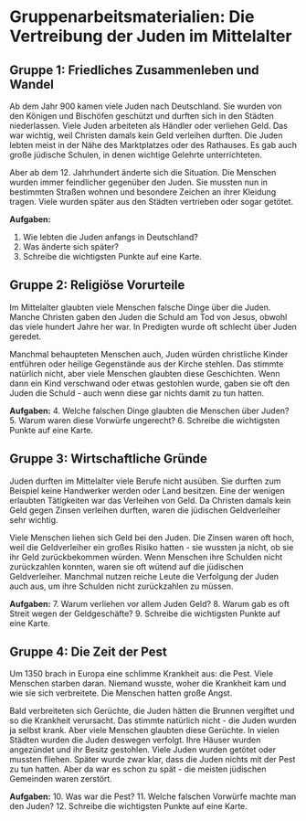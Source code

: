 # Gruppenarbeitsmaterialien: Die Vertreibung der Juden im Mittelalter

## Gruppe 1: Friedliches Zusammenleben und Wandel

Ab dem Jahr 900 kamen viele Juden nach Deutschland. Sie wurden von den Königen und Bischöfen geschützt und durften sich in den Städten niederlassen. Viele Juden arbeiteten als Händler oder verliehen Geld. Das war wichtig, weil Christen damals kein Geld verleihen durften. Die Juden lebten meist in der Nähe des Marktplatzes oder des Rathauses. Es gab auch große jüdische Schulen, in denen wichtige Gelehrte unterrichteten.

Aber ab dem 12. Jahrhundert änderte sich die Situation. Die Menschen wurden immer feindlicher gegenüber den Juden. Sie mussten nun in bestimmten Straßen wohnen und besondere Zeichen an ihrer Kleidung tragen. Viele wurden später aus den Städten vertrieben oder sogar getötet.

**Aufgaben:**
1. Wie lebten die Juden anfangs in Deutschland?
2. Was änderte sich später?
3. Schreibe die wichtigsten Punkte auf eine Karte.

## Gruppe 2: Religiöse Vorurteile

Im Mittelalter glaubten viele Menschen falsche Dinge über die Juden. Manche Christen gaben den Juden die Schuld am Tod von Jesus, obwohl das viele hundert Jahre her war. In Predigten wurde oft schlecht über Juden geredet.

Manchmal behaupteten Menschen auch, Juden würden christliche Kinder entführen oder heilige Gegenstände aus der Kirche stehlen. Das stimmte natürlich nicht, aber viele Menschen glaubten diese Geschichten. Wenn dann ein Kind verschwand oder etwas gestohlen wurde, gaben sie oft den Juden die Schuld - auch wenn diese gar nichts damit zu tun hatten.

**Aufgaben:**
4. Welche falschen Dinge glaubten die Menschen über Juden?
5. Warum waren diese Vorwürfe ungerecht?
6. Schreibe die wichtigsten Punkte auf eine Karte.

## Gruppe 3: Wirtschaftliche Gründe

Juden durften im Mittelalter viele Berufe nicht ausüben. Sie durften zum Beispiel keine Handwerker werden oder Land besitzen. Eine der wenigen erlaubten Tätigkeiten war das Verleihen von Geld. Da Christen damals kein Geld gegen Zinsen verleihen durften, waren die jüdischen Geldverleiher sehr wichtig.

Viele Menschen liehen sich Geld bei den Juden. Die Zinsen waren oft hoch, weil die Geldverleiher ein großes Risiko hatten - sie wussten ja nicht, ob sie ihr Geld zurückbekommen würden. Wenn Menschen ihre Schulden nicht zurückzahlen konnten, waren sie oft wütend auf die jüdischen Geldverleiher. Manchmal nutzen reiche Leute die Verfolgung der Juden auch aus, um ihre Schulden nicht zurückzahlen zu müssen.

**Aufgaben:**
7. Warum verliehen vor allem Juden Geld?
8. Warum gab es oft Streit wegen der Geldgeschäfte?
9. Schreibe die wichtigsten Punkte auf eine Karte.

## Gruppe 4: Die Zeit der Pest

Um 1350 brach in Europa eine schlimme Krankheit aus: die Pest. Viele Menschen starben daran. Niemand wusste, woher die Krankheit kam und wie sie sich verbreitete. Die Menschen hatten große Angst.

Bald verbreiteten sich Gerüchte, die Juden hätten die Brunnen vergiftet und so die Krankheit verursacht. Das stimmte natürlich nicht - die Juden wurden ja selbst krank. Aber viele Menschen glaubten diese Gerüchte. In vielen Städten wurden die Juden deswegen verfolgt. Ihre Häuser wurden angezündet und ihr Besitz gestohlen. Viele Juden wurden getötet oder mussten fliehen. Später wurde zwar klar, dass die Juden nichts mit der Pest zu tun hatten. Aber da war es schon zu spät - die meisten jüdischen Gemeinden waren zerstört.

**Aufgaben:**
10. Was war die Pest?
11. Welche falschen Vorwürfe machte man den Juden?
12. Schreibe die wichtigsten Punkte auf eine Karte.